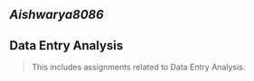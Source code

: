 ## **_Aishwarya8086_**
## **Data Entry Analysis**
>This includes assignments related to Data Entry Analysis.

